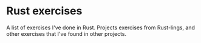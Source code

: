 # Rust exercises
A list of exercises I've done in Rust. Projects exercises from Rust-lings, and
other exercises that I've found in other projects.
